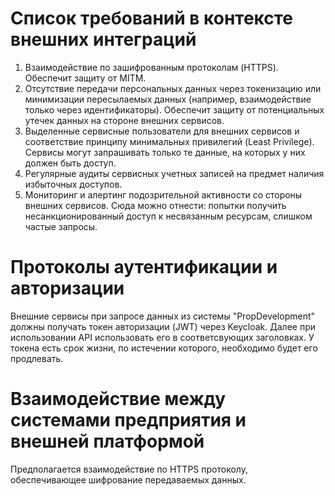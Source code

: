 # Список требований в контексте внешних интеграций

1. Взаимодействие по зашифрованным протоколам (HTTPS). Обеспечит защиту от MITM.
2. Отсутствие передачи персональных данных через токенизацию или минимизации пересылаемых данных 
(например, взаимодействие только через идентификаторы). 
Обеспечит защиту от потенциальных утечек данных на стороне внешних сервисов.
3. Выделенные сервисные пользователи для внешних сервисов и соответствие принципу минимальных привилегий (Least Privilege). 
Сервисы могут запрашивать только те данные, на которых у них должен быть доступ.
4. Регулярные аудиты сервисных учетных записей на предмет наличия избыточных доступов.
5. Мониторинг и алертинг подозрительной активности со стороны внешних сервисов. 
Сюда можно отнести: попытки получить несанкционированный доступ к несвязанным ресурсам, слишком частые запросы.

# Протоколы аутентификации и авторизации

Внешние сервисы при запросе данных из системы "PropDevelopment" должны получать токен авторизации (JWT) через Keycloak.
Далее при использовании API использовать его в соответсвующих заголовках. У токена есть срок жизни, по истечении которого, необходимо будет его продлевать.

# Взаимодействие между системами предприятия и внешней платформой

Предполагается взаимодействие по HTTPS протоколу, обеспечивающее шифрование передаваемых данных.
